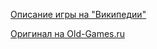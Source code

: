 [Описание игры на "Википедии"](https://ru.wikipedia.org/wiki/Tux_Racer)

[Оригинал на Old-Games.ru](https://www.old-games.ru/game/5421.html)

